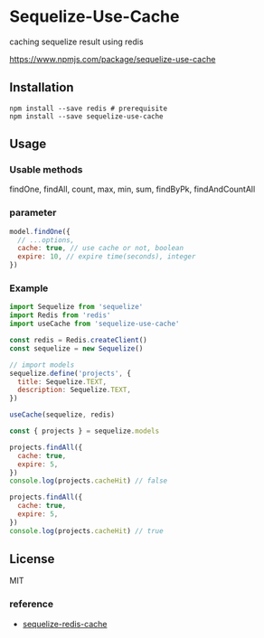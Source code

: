 # Sequelize-Use-Cache
caching sequelize result using redis

https://www.npmjs.com/package/sequelize-use-cache

## Installation
```command
npm install --save redis # prerequisite
npm install --save sequelize-use-cache
```

## Usage
### Usable methods
findOne, findAll, count, max, min, sum, findByPk, findAndCountAll

### parameter
```js
model.findOne({
  // ...options,
  cache: true, // use cache or not, boolean
  expire: 10, // expire time(seconds), integer
})
```


### Example
```js
import Sequelize from 'sequelize'
import Redis from 'redis'
import useCache from 'sequelize-use-cache'

const redis = Redis.createClient()
const sequelize = new Sequelize()

// import models
sequelize.define('projects', {
  title: Sequelize.TEXT,
  description: Sequelize.TEXT,
})

useCache(sequelize, redis)

const { projects } = sequelize.models

projects.findAll({
  cache: true,
  expire: 5,
})
console.log(projects.cacheHit) // false

projects.findAll({
  cache: true,
  expire: 5,
})
console.log(projects.cacheHit) // true
```

## License
MIT

### reference
* [sequelize-redis-cache](https://github.com/rfink/sequelize-redis-cache)

